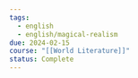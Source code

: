 ```yaml
---
tags:
  - english
  - english/magical-realism
due: 2024-02-15
course: "[[World Literature]]"
status: Complete
---
```

